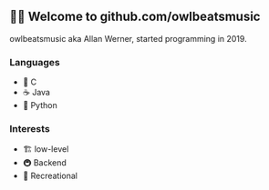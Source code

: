 ## 🏳️‍🌈 Welcome to **github.com/owlbeatsmusic**
owlbeatsmusic aka Allan Werner, started programming in 2019.

### Languages
* 🧾 C
* ☕ Java
* 🐍 Python

### Interests
* 🏗️ low-level
* 🚇 Backend
* 📑 Recreational
